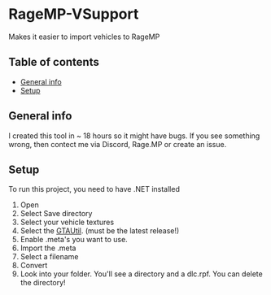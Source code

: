 # RageMP-VSupport
Makes it easier to import vehicles to RageMP

## Table of contents
* [General info](#general-info)
* [Setup](#setup)


## General info
I created this tool in ~ 18 hours so it might have bugs. If you see something wrong, then contect me via Discord, Rage.MP or create an issue.



## Setup
To run this project, you need to have .NET installed

1. Open
2. Select Save directory
3. Select your vehicle textures
4. Select the [GTAUtil](https://github.com/indilo53/gtautil). (must be the latest release!)
5. Enable .meta's you want to use.
6. Import the .meta
7. Select a filename
8. Convert
9. Look into your folder. You'll see a directory and a dlc.rpf. You can delete the directory!
```

```
